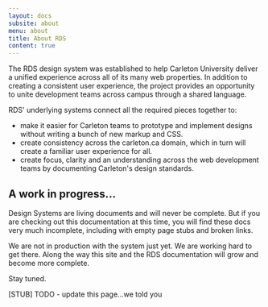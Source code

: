 ```yaml
---
layout: docs
subsite: about
menu: about
title: About RDS
content: true
---
```

The RDS design system was established to help Carleton University deliver a unified experience across all of its many web properties. In addition to creating a consistent user experience, the project provides an opportunity to unite development teams across campus through a shared language. 

RDS' underlying systems connect all the required pieces together to:
 
 * make it easier for Carleton teams to prototype and implement designs without writing a bunch of new markup and CSS.
 * create consistency across the carleton.ca domain, which in turn will create a familiar user experience for all.
 * create focus, clarity and an understanding across the web development teams by documenting Carleton's design standards.
 
## A work in progress...
 
Design Systems are living documents and will never be complete. But if you are checking out this documentation at this time, you will find these docs very much incomplete, including with empty page stubs and broken links.
 
We are not in production with the system just yet. We are working hard to get there. Along the way this site and the RDS documentation will grow and become more complete.

Stay tuned.
 
[STUB] TODO - update this page...we told you
 
